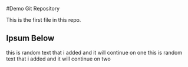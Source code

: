 #Demo Git Repository

This is the first file in this repo.

## Ipsum Below

this is random text that i added 
and it will continue on one
this is random text that i added 
and it will continue on two